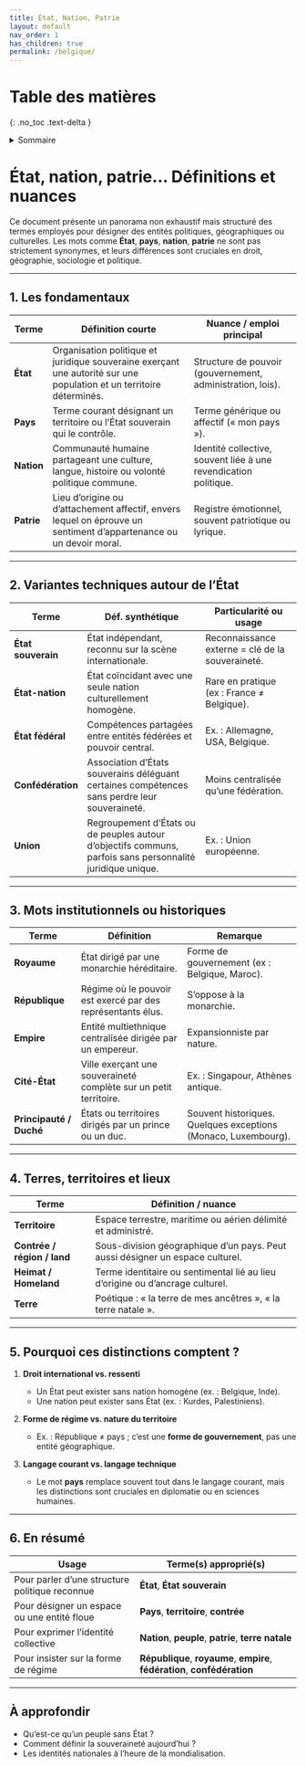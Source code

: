 ```yaml
---
title: État, Nation, Patrie
layout: default
nav_order: 1
has_children: true
permalink: /belgique/
---
```


# Table des matières
{: .no_toc .text-delta }

<details markdown="block">
  <summary>Sommaire</summary>
  {: .text-delta }

1. Sommaire
{:toc}
</details>

# État, nation, patrie… Définitions et nuances

Ce document présente un panorama non exhaustif mais structuré des termes employés pour désigner des entités politiques, géographiques ou culturelles. Les mots comme **État**, **pays**, **nation**, **patrie** ne sont pas strictement synonymes, et leurs différences sont cruciales en droit, géographie, sociologie et politique.

---

## 1. Les fondamentaux

| Terme     | Définition courte                                                                                                                                   | Nuance / emploi principal                                      |
|-----------|------------------------------------------------------------------------------------------------------------------------------------------------------|----------------------------------------------------------------|
| **État**  | Organisation politique et juridique souveraine exerçant une autorité sur une population et un territoire déterminés.                                | Structure de pouvoir (gouvernement, administration, lois).     |
| **Pays**  | Terme courant désignant un territoire ou l’État souverain qui le contrôle.                                                                          | Terme générique ou affectif (« mon pays »).                    |
| **Nation**| Communauté humaine partageant une culture, langue, histoire ou volonté politique commune.                                                           | Identité collective, souvent liée à une revendication politique. |
| **Patrie**| Lieu d’origine ou d’attachement affectif, envers lequel on éprouve un sentiment d’appartenance ou un devoir moral.                                 | Registre émotionnel, souvent patriotique ou lyrique.           |

---

## 2. Variantes techniques autour de l’État

| Terme            | Déf. synthétique                                                                                      | Particularité ou usage                                          |
|------------------|--------------------------------------------------------------------------------------------------------|------------------------------------------------------------------|
| **État souverain** | État indépendant, reconnu sur la scène internationale.                                                  | Reconnaissance externe = clé de la souveraineté.                |
| **État-nation**     | État coïncidant avec une seule nation culturellement homogène.                                          | Rare en pratique (ex : France ≠ Belgique).                      |
| **État fédéral**    | Compétences partagées entre entités fédérées et pouvoir central.                                       | Ex. : Allemagne, USA, Belgique.                                |
| **Confédération**   | Association d’États souverains déléguant certaines compétences sans perdre leur souveraineté.          | Moins centralisée qu’une fédération.                           |
| **Union**          | Regroupement d’États ou de peuples autour d’objectifs communs, parfois sans personnalité juridique unique. | Ex. : Union européenne.                                        |

---

## 3. Mots institutionnels ou historiques

| Terme             | Définition                                                                                         | Remarque |
|-------------------|----------------------------------------------------------------------------------------------------|----------|
| **Royaume**        | État dirigé par une monarchie héréditaire.                                                          | Forme de gouvernement (ex : Belgique, Maroc). |
| **République**     | Régime où le pouvoir est exercé par des représentants élus.                                         | S’oppose à la monarchie. |
| **Empire**         | Entité multiethnique centralisée dirigée par un empereur.                                           | Expansionniste par nature. |
| **Cité-État**      | Ville exerçant une souveraineté complète sur un petit territoire.                                   | Ex. : Singapour, Athènes antique. |
| **Principauté / Duché** | États ou territoires dirigés par un prince ou un duc.                                            | Souvent historiques. Quelques exceptions (Monaco, Luxembourg). |

---

## 4. Terres, territoires et lieux

| Terme           | Définition / nuance                                                                                   |
|------------------|--------------------------------------------------------------------------------------------------------|
| **Territoire**    | Espace terrestre, maritime ou aérien délimité et administré.                                           |
| **Contrée / région / land** | Sous-division géographique d’un pays. Peut aussi désigner un espace culturel.                      |
| **Heimat / Homeland** | Terme identitaire ou sentimental lié au lieu d’origine ou d’ancrage culturel.                      |
| **Terre**         | Poétique : « la terre de mes ancêtres », « la terre natale ».                                          |

---

## 5. Pourquoi ces distinctions comptent ?

1. **Droit international vs. ressenti**
   - Un État peut exister sans nation homogène (ex. : Belgique, Inde).
   - Une nation peut exister sans État (ex. : Kurdes, Palestiniens).

2. **Forme de régime vs. nature du territoire**
   - Ex. : République ≠ pays ; c’est une **forme de gouvernement**, pas une entité géographique.

3. **Langage courant vs. langage technique**
   - Le mot **pays** remplace souvent tout dans le langage courant, mais les distinctions sont cruciales en diplomatie ou en sciences humaines.

---

## 6. En résumé

| Usage                          | Terme(s) approprié(s)                                                                 |
|--------------------------------|----------------------------------------------------------------------------------------|
| Pour parler d’une structure politique reconnue | **État**, **État souverain**                                                |
| Pour désigner un espace ou une entité floue   | **Pays**, **territoire**, **contrée**                                        |
| Pour exprimer l’identité collective           | **Nation**, **peuple**, **patrie**, **terre natale**                         |
| Pour insister sur la forme de régime          | **République**, **royaume**, **empire**, **fédération**, **confédération**   |

---

## À approfondir

- Qu’est-ce qu’un peuple sans État ?
- Comment définir la souveraineté aujourd’hui ?
- Les identités nationales à l’heure de la mondialisation.

